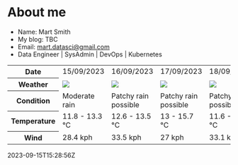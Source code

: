 # About me

- Name: Mart Smith
- My blog: TBC
- Email: [mart.datasci@gmail.com](mailto:mart.datasci6@gmail.com)
- Data Engineer | SysAdmin | DevOps | Kubernetes


<table>
    <tr>
        <th>Date</th>
        <td>15/09/2023</td><td>16/09/2023</td><td>17/09/2023</td><td>18/09/2023</td><td>19/09/2023</td><td>20/09/2023</td><td>21/09/2023</td>
    </tr>
    <tr>
        <th>Weather</th>
        <td><img src="https://cdn.weatherapi.com/weather/64x64/day/302.png"/></td><td><img src="https://cdn.weatherapi.com/weather/64x64/day/176.png"/></td><td><img src="https://cdn.weatherapi.com/weather/64x64/day/176.png"/></td><td><img src="https://cdn.weatherapi.com/weather/64x64/day/176.png"/></td><td><img src="https://cdn.weatherapi.com/weather/64x64/day/176.png"/></td><td><img src="https://cdn.weatherapi.com/weather/64x64/day/176.png"/></td><td><img src="https://cdn.weatherapi.com/weather/64x64/day/116.png"/></td>
    </tr>
    <tr>
        <th>Condition</th>
        <td width="200px">Moderate rain</td><td width="200px">Patchy rain possible</td><td width="200px">Patchy rain possible</td><td width="200px">Patchy rain possible</td><td width="200px">Patchy rain possible</td><td width="200px">Patchy rain possible</td><td width="200px">Partly cloudy</td>
    </tr>
    <tr>
        <th>Temperature</th>
        <td>11.8 -  13.3 °C</td><td>12.6 -  13.5 °C</td><td>13 -  15.7 °C</td><td>11.6 -  16.1 °C</td><td>11.1 -  14.5 °C</td><td>10.3 -  14.7 °C</td><td>11.3 -  16.2 °C</td>
    </tr>
    <tr>
        <th>Wind</th>
        <td>28.4 kph</td><td>33.5 kph</td><td>27 kph</td><td>33.1 kph</td><td>40.7 kph</td><td>20.5 kph</td><td>24.1 kph</td>
    </tr>
</table>


2023-09-15T15:28:56Z

